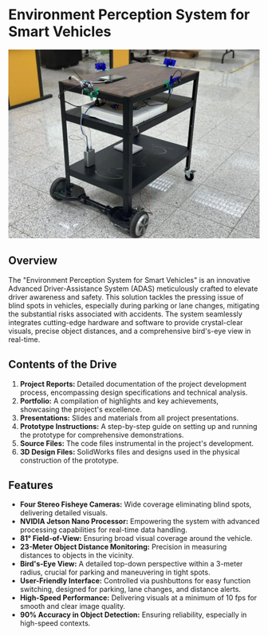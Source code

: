 

# Environment Perception System for Smart Vehicles

![The Project](https://github.com/S3dMJ/ENVIRONMENT_PERCEPTION_SYSTEM_FOR_SMART_VEHICLES/blob/main/Images/The%20Project.jpeg)


## Overview

The "Environment Perception System for Smart Vehicles" is an innovative Advanced Driver-Assistance System (ADAS) meticulously crafted to elevate driver awareness and safety. This solution tackles the pressing issue of blind spots in vehicles, especially during parking or lane changes, mitigating the substantial risks associated with accidents. The system seamlessly integrates cutting-edge hardware and software to provide crystal-clear visuals, precise object distances, and a comprehensive bird's-eye view in real-time.

## Contents of the Drive

1. **Project Reports:** Detailed documentation of the project development process, encompassing design specifications and technical analysis.
2. **Portfolio:** A compilation of highlights and key achievements, showcasing the project's excellence.
3. **Presentations:** Slides and materials from all project presentations.
4. **Prototype Instructions:** A step-by-step guide on setting up and running the prototype for comprehensive demonstrations.
5. **Source Files:** The code files instrumental in the project's development.
6. **3D Design Files:** SolidWorks files and designs used in the physical construction of the prototype.

## Features

- **Four Stereo Fisheye Cameras:** Wide coverage eliminating blind spots, delivering detailed visuals.
- **NVIDIA Jetson Nano Processor:** Empowering the system with advanced processing capabilities for real-time data handling.
- **81° Field-of-View:** Ensuring broad visual coverage around the vehicle.
- **23-Meter Object Distance Monitoring:** Precision in measuring distances to objects in the vicinity.
- **Bird's-Eye View:** A detailed top-down perspective within a 3-meter radius, crucial for parking and maneuvering in tight spots.
- **User-Friendly Interface:** Controlled via pushbuttons for easy function switching, designed for parking, lane changes, and distance alerts.
- **High-Speed Performance:** Delivering visuals at a minimum of 10 fps for smooth and clear image quality.
- **90% Accuracy in Object Detection:** Ensuring reliability, especially in high-speed contexts.



